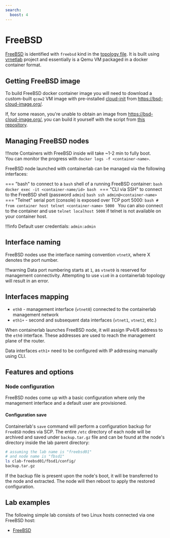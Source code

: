 ```yaml
---
search:
  boost: 4
---
```

# FreeBSD

[FreeBSD](https://freebsd.org/) is identified with `freebsd` kind in the [topology file](../topo-def-file.md). It is built using [vrnetlab](../vrnetlab.md) project and essentially is a Qemu VM packaged in a docker container format.

## Getting FreeBSD image

To build FreeBSD docker container image you will need to download a custom-built `qcow2` VM image with pre-installed [cloud-init](https://cloudinit.readthedocs.io/en/latest/) from https://bsd-cloud-image.org/.

If, for some reason, you're unable to obtain an image from https://bsd-cloud-image.org/, you can build it yourself with the script from [this repository](https://github.com/goneri/pcib).

## Managing FreeBSD nodes

!!!note
    Containers with FreeBSD inside will take ~1-2 min to fully boot.  
    You can monitor the progress with `docker logs -f <container-name>`.

FreeBSD node launched with containerlab can be managed via the following interfaces:

=== "bash"
    to connect to a `bash` shell of a running FreeBSD container:
    ```bash
    docker exec -it <container-name/id> bash
    ```
=== "CLI via SSH"
    to connect to the FreeBSD shell (password `admin`)
    ```bash
    ssh admin@<container-name>
    ```
=== "Telnet"
    serial port (console) is exposed over TCP port 5000:
    ```bash
    # from container host
    telnet <container-name> 5000
    ```
    You can also connect to the container and use `telnet localhost 5000` if telnet is not available on your container host.

!!!info
    Default user credentials: `admin:admin`

## Interface naming

FreeBSD nodes use the interface naming convention `vtnetX`, where X denotes the port number.

!!!warning
    Data port numbering starts at `1`, as `vtnet0` is reserved for management connectivity. Attempting to use `vio0` in a containerlab topology will result in an error.

## Interfaces mapping

* `eth0` - management interface (`vtnet0`) connected to the containerlab management network
* `eth1+` - second and subsequent data interfaces (`vtnet1`, `vtnet2`, etc.)

When containerlab launches FreeBSD node, it will assign IPv4/6 address to the `eth0` interface. These addresses are used to reach the management plane of the router.

Data interfaces `eth1+` need to be configured with IP addressing manually using CLI.

## Features and options

### Node configuration

FreeBSD nodes come up with a basic configuration where only the management interface and a default user are provisioned.

#### Configuration save

Containerlab's `save` command will perform a configuration backup for `FreeBSD` nodes via SCP. The entire `/etc` directory of each node will be archived and saved under `backup.tar.gz` file and can be found at the node's directory inside the lab parent directory:

```bash
# assuming the lab name is "freebsd01"
# and node name is "fbsd1"
ls clab-freebsd01/fbsd1/config/
backup.tar.gz
```

If the backup file is present upon the node's boot, it will be transferred to the node and extracted. The node will then reboot to apply the restored configuration.

## Lab examples

The following simple lab consists of two Linux hosts connected via one FreeBSD host:

* [FreeBSD](../../lab-examples/freebsd01.md)
